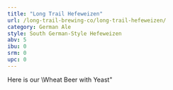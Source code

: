 ```yaml
---
title: "Long Trail Hefeweizen"
url: /long-trail-brewing-co/long-trail-hefeweizen/
category: German Ale
style: South German-Style Hefeweizen
abv: 5
ibu: 0
srm: 0
upc: 0
---
```

Here is our \Wheat Beer with Yeast\"
